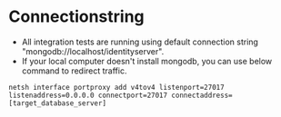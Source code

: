 # Connectionstring
* All integration tests are running using default connection string "mongodb://localhost/identityserver".
* If your local computer doesn't install mongodb, you can use below command to redirect traffic.
```
netsh interface portproxy add v4tov4 listenport=27017 listenaddress=0.0.0.0 connectport=27017 connectaddress=[target_database_server]
```
